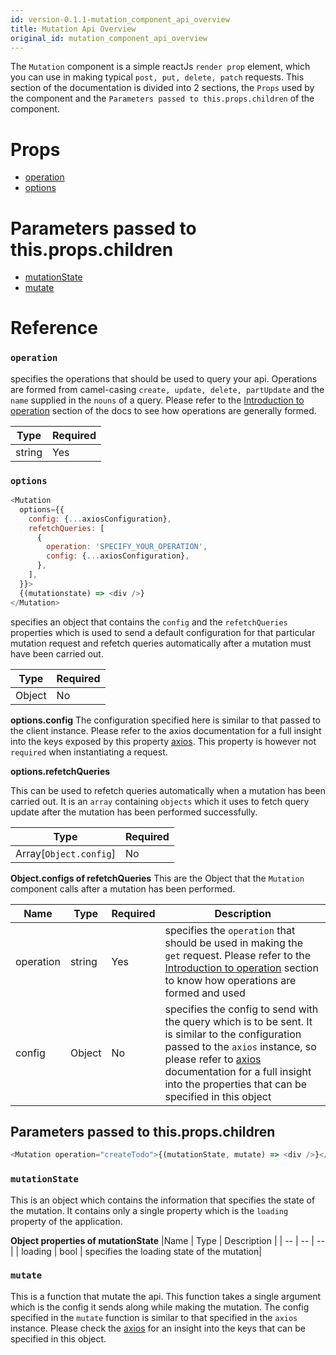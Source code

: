```yaml
---
id: version-0.1.1-mutation_component_api_overview
title: Mutation Api Overview
original_id: mutation_component_api_overview
---
```


The `Mutation` component is a simple reactJs `render prop` element, which you can use in making typical `post, put, delete, patch` requests. This section of the documentation is divided into 2 sections, the `Props` used by the component and the `Parameters passed to this.props.children` of the component.

# Props

* [operation](mutation_component_api_overview.md#operation)
* [options](mutation_component_api_overview.md#options)

# Parameters passed to this.props.children

* [mutationState](mutation_component_api_overview.md#mutationstate)
* [mutate](mutation_component_api_overview.md#mutate)

# Reference

### `operation`

specifies the operations that should be used to query your api. Operations are formed from camel-casing `create, update, delete, partUpdate` and the `name` supplied in the `nouns` of a query. Please refer to the [Introduction to operation](introduction_to_operation.md) section of the docs to see how operations are generally formed.

| Type   | Required |
| ------ | -------- |
| string | Yes      |

### `options`

```javascript
<Mutation
  options={{
    config: {...axiosConfiguration},
    refetchQueries: [
      {
        operation: 'SPECIFY_YOUR_OPERATION',
        config: {...axiosConfiguration},
      },
    ],
  }}>
  {(mutationstate) => <div />}
</Mutation>
```

specifies an object that contains the `config` and the `refetchQueries` properties which is used to send a default configuration for that particular mutation request and refetch queries automatically after a mutation must have been carried out.

| Type   | Required |
| ------ | -------- |
| Object | No       |

**options.config** The configuration specified here is similar to that passed to the client instance. Please refer to the axios documentation for a full insight into the keys exposed by this property [axios](https://github.com/axios/axios/blob/master/README.md). This property is however not `required` when instantiating a request.

**options.refetchQueries**

This can be used to refetch queries automatically when a mutation has been carried out. It is an `array` containing `objects` which it uses to fetch query update after the mutation has been performed successfully.

| Type                   | Required |
| ---------------------- | -------- |
| Array[`Object.config`] | No       |

**Object.configs of refetchQueries** This are the Object that the `Mutation` component calls after a mutation has been performed.

| Name      | Type   | Required | Description                                                                                                                                                                                                                                                                                                    |
| --------- | ------ | -------- | -------------------------------------------------------------------------------------------------------------------------------------------------------------------------------------------------------------------------------------------------------------------------------------------------------------- |
| operation | string | Yes      | specifies the `operation` that should be used in making the `get` request. Please refer to the [Introduction to operation](introduction_to_operation.md) section to know how operations are formed and used                                                                                                    |
| config    | Object | No       | specifies the config to send with the query which is to be sent. It is similar to the configuration passed to the `axios` instance, so please refer to [axios](https://github.com/axios/axios/blob/master/README.md) documentation for a full insight into the properties that can be specified in this object |

## Parameters passed to this.props.children

```javascript
<Mutation operation="createTodo">{(mutationState, mutate) => <div />}</Mutation>
```

### `mutationState`

This is an object which contains the information that specifies the state of the mutation. It contains only a single property which is the `loading` property of the application.

**Object properties of mutationState** |Name | Type | Description | | -- | -- | -- | | loading | bool | specifies the loading state of the mutation|

### `mutate`

This is a function that mutate the api. This function takes a single argument which is the config it sends along while making the mutation. The config specified in the `mutate` function is similar to that specified in the `axios` instance. Please check the [axios](https://github.com/axios/axios/blob/master/README.md) for an insight into the keys that can be specified in this object.
